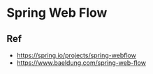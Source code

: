 # Spring Web Flow


## Ref
* https://spring.io/projects/spring-webflow
* https://www.baeldung.com/spring-web-flow
